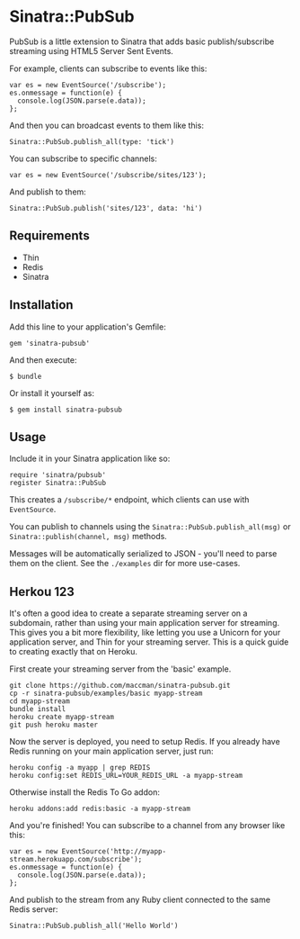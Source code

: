# Sinatra::PubSub

PubSub is a little extension to Sinatra that adds basic publish/subscribe streaming
using HTML5 Server Sent Events.

For example, clients can subscribe to events like this:

    var es = new EventSource('/subscribe');
    es.onmessage = function(e) {
      console.log(JSON.parse(e.data));
    };

And then you can broadcast events to them like this:

    Sinatra::PubSub.publish_all(type: 'tick')

You can subscribe to specific channels:

    var es = new EventSource('/subscribe/sites/123');

And publish to them:

    Sinatra::PubSub.publish('sites/123', data: 'hi')

## Requirements

* Thin
* Redis
* Sinatra

## Installation

Add this line to your application's Gemfile:

    gem 'sinatra-pubsub'

And then execute:

    $ bundle

Or install it yourself as:

    $ gem install sinatra-pubsub

## Usage

Include it in your Sinatra application like so:

    require 'sinatra/pubsub'
    register Sinatra::PubSub

This creates a `/subscribe/*` endpoint, which clients can use with `EventSource`.

You can publish to channels using the `Sinatra::PubSub.publish_all(msg)` or
`Sinatra::publish(channel, msg)` methods.

Messages will be automatically serialized to JSON - you'll need to parse them on the client.
See the `./examples` dir for more use-cases.

## Herkou 123

It's often a good idea to create a separate streaming server on a subdomain, rather than
using your main application server for streaming. This gives you a bit more flexibility, like
letting you use a Unicorn for your application server, and Thin for your streaming server.
This is a quick guide to creating exactly that on Heroku.

First create your streaming server from the 'basic' example.

    git clone https://github.com/maccman/sinatra-pubsub.git
    cp -r sinatra-pubsub/examples/basic myapp-stream
    cd myapp-stream
    bundle install
    heroku create myapp-stream
    git push heroku master

Now the server is deployed, you need to setup Redis. If you already have Redis running
on your main application server, just run:

    heroku config -a myapp | grep REDIS
    heroku config:set REDIS_URL=YOUR_REDIS_URL -a myapp-stream

Otherwise install the Redis To Go addon:

    heroku addons:add redis:basic -a myapp-stream

And you're finished! You can subscribe to a channel from any browser like this:

    var es = new EventSource('http://myapp-stream.herokuapp.com/subscribe');
    es.onmessage = function(e) {
      console.log(JSON.parse(e.data));
    };

And publish to the stream from any Ruby client connected to the same Redis server:

    Sinatra::PubSub.publish_all('Hello World')
